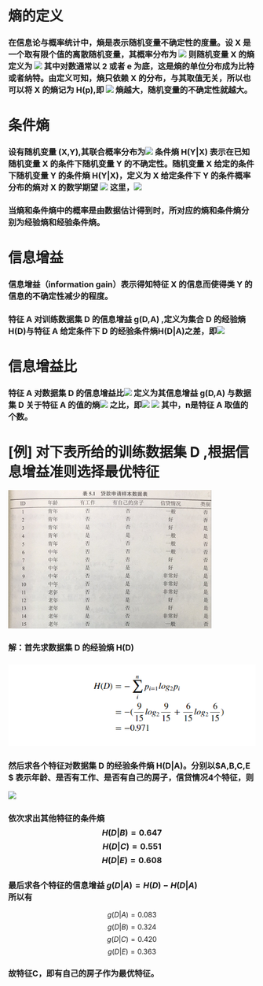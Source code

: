 
# 熵的定义
### 在信息论与概率统计中，熵是表示随机变量不确定性的度量。设 X 是一个取有限个值的离散随机变量，其概率分布为 ![](http://latex.codecogs.com/gif.latex?P(X=x_{i})=p_{i},i=1,2,...,n) 则随机变量 X 的熵定义为  ![](http://latex.codecogs.com/gif.latex?H(X)=-\sum_{i=1}^{n}p_{i}logp_{i}) 其中对数通常以 2 或者 e 为底，这是熵的单位分布成为比特或者纳特。由定义可知，熵只依赖 X 的分布，与其取值无关，所以也可以将 X 的熵记为 H(p),即  ![](http://latex.codecogs.com/gif.latex?H(p)=-\sum_{i=1}^{n}p_{i}logp_{i}) 熵越大，随机变量的不确定性就越大。

# 条件熵
### 设有随机变量 (X,Y),其联合概率分布为![](http://latex.codecogs.com/gif.latex?P(X=x_{i},Y=y_{j})=p_{ij},i=1,2,...,n;j=1,2,...,m) 条件熵 H(Y|X) 表示在已知随机变量 X 的条件下随机变量 Y 的不确定性。随机变量 X 给定的条件下随机变量 Y 的条件熵 H(Y|X)，定义为 X 给定条件下 Y 的条件概率分布的熵对 X 的数学期望 ![](http://latex.codecogs.com/gif.latex?H(Y|X)=\sum_{i=1}^{n}p_{i}H(Y|X=x_{i})) 这里，![](http://latex.codecogs.com/gif.latex?p_{i}=P(X=x_{i}),i=1,2,...,n.)
### 当熵和条件熵中的概率是由数据估计得到时，所对应的熵和条件熵分别为经验熵和经验条件熵。
# 信息增益
### 信息增益（information gain）表示得知特征 X 的信息而使得类 Y 的信息的不确定性减少的程度。
### 特征 A 对训练数据集 D 的信息增益 g(D,A) ,定义为集合 D 的经验熵 H(D)与特征 A 给定条件下 D 的经验条件熵H(D|A)之差，即![](http://latex.codecogs.com/gif.latex?g(D,A)=H(D)-H(D|A))
# 信息增益比
### 特征 A 对数据集 D 的信息增益比![](http://latex.codecogs.com/gif.latex?g_{R}(D,A)) 定义为其信息增益 g(D,A) 与数据集 D 关于特征 A 的值的熵![](http://latex.codecogs.com/gif.latex?H_{A}(D)) 之比，即![](http://latex.codecogs.com/gif.latex?g_{R}(D,A)=\frac{g(D,A)}{H_{A}(D)})  ![](http://latex.codecogs.com/gif.latex?H_{A}(D)=\sum_{i=1}^{n}\frac{|D_{i}|}{|D|}log_{2}\frac{|D_{i}|}{|D|})  其中，n是特征 A 取值的个数。 

# [例] 对下表所给的训练数据集 D ,根据信息增益准则选择最优特征
![table](../resource/table.png)

### 解：首先求数据集 D 的经验熵 H(D)
### ![](../resource/entropy2.png)
### 然后求各个特征对数据集 D 的经验条件熵 H(D|A)。分别以$A,B,C,E $ 表示年龄、是否有工作、是否有自己的房子，信贷情况4个特征，则 
![](../resouce/entropy3.png)

### 依次求出其他特征的条件熵 $$H(D|B)=0.647 $$ $$H(D|C)=0.551 $$ $$H(D|E)=0.608 $$ <br>最后求各个特征的信息增益 $g(D|A)=H(D)-H(D|A)$ <br>所以有  
$$ g(D|A)=0.083 $$ $$g(D|B)=0.324 $$ $$g(D|C)=0.420 $$ $$g(D|E)=0.363 $$ 
### 故特征C，即有自己的房子作为最优特征。
